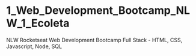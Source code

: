 # 1_Web_Development_Bootcamp_NLW_1_Ecoleta
 NLW Rocketseat Web Development Bootcamp Full Stack - HTML, CSS, Javascript, Node, SQL
